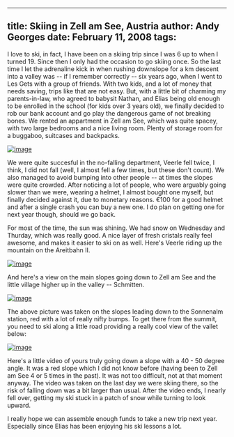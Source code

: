 -----
title:  Skiing in Zell am See, Austria
author: Andy Georges
date: February 11, 2008
tags: 
-----







I love to ski, in fact, I have been on a skiing trip since I was 6 up to
when I turned 19. Since then I only had the occasion to go skiing once.
So the last time I let the adrenaline kick in when rushing downslope for
a km descent into a valley was -- if I remember correctly -- six years
ago, when I went to Les Gets with a group of friends. With two kids, and
a lot of money that needs saving, trips like that are not easy. But,
with a little bit of charming my parents-in-law, who agreed to babysit
Nathan, and Elias being old enough to be enrolled in the school (for
kids over 3 years old), we finally decided to rob our bank account and
go play the dangerous game of not breaking bones. We rented an
appartment in Zell am See, which was quite spacey, with two large
bedrooms and a nice living room. Plenty of storage room for a buggaboo,
suitcases and backpacks.


[![image](A182F9EA-0437-4BF8-BA83-D7EA61D9AFC0-1.jpg)](http://www.flickr.com/photos/itkovian/2256922453/)


We were quite succesful in the no-falling department, Veerle fell twice,
I think, I did not fall (well, I almost fell a few times, but these
don't count). We also managed to avoid bumping into other people -- at
times the slopes were quite crowded. After noticing a lot of people, who
were arguably going slower than we were, wearing a helmet, I almost
bought one myself, but finally decided against it, due to monetary
reasons. €100 for a good helmet and after a single crash you can buy a
new one. I do plan on getting one for next year though, should we go
back.


For most of the time, the sun was shining. We had snow on Wednesday and
Thurday, which was really good. A nice layer of fresh cristals really
feel awesome, and makes it easier to ski on as well. Here's Veerle
riding up the mountain on the Areitbahn II.


[![image](A182F9EA-0437-4BF8-BA83-D7EA61D9AFC0-2.jpg)](http://www.flickr.com/photos/itkovian/2257720352/)


And here's a view on the main slopes going down to Zell am See and the
little village higher up in the valley -- Schmitten.


[![image](A182F9EA-0437-4BF8-BA83-D7EA61D9AFC0-3.jpg)](http://www.flickr.com/photos/itkovian/2257721812/)


The above picture was taken on the slopes leading down to the Sonnenalm
station, red with a lot of really nifty bumps. To get there from the
summit, you need to ski along a little road providing a really cool view
of the vallet below:


[![image](A182F9EA-0437-4BF8-BA83-D7EA61D9AFC0-4.jpg)](http://www.flickr.com/photos/itkovian/2256922255/)


Here's a little video of yours truly going down a slope with a 40 - 50
degree angle. It was a red slope which I did not know before (having
been to Zell am See 4 or 5 times in the past). It was not too difficult,
not at that moment anyway. The video was taken on the last day we were
skiing there, so the risk of falling down was a bit larger than usual.
After the video ends, I nearly fell over, getting my ski stuck in a
patch of snow while turning to look upward.


I really hope we can assemble enough funds to take a new trip next year.
Especially since Elias has been enjoying his ski lessons a lot.





